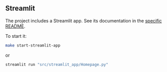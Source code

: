 ## Streamlit

The project includes a Streamlit app.
See its documentation in the [specific README](src/streamlit_app/README.md).

To start it:

```bash
make start-streamlit-app
```

or

```bash
streamlit run "src/streamlit_app/Homepage.py"
```

